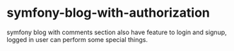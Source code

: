 symfony-blog-with-authorization
===============================

symfony blog with comments section also have feature to login and signup, logged in user can perform some special things.